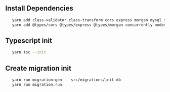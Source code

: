 ## Install Dependencies

```bash
   yarn add class-validator class-transform cors express morgan mysql typeorm typeorm-naming-strategies typescript dotenv cross-env
   yarn add @types/cors @types/express @types/morgan concurrently nodemon --dev

```

## Typescript init

```bash
   yarn tsc --init
```

## Create migration init

```bash
   yarn run migration:gen -- src/migrations/init-db
   yarn run migration:run
```
